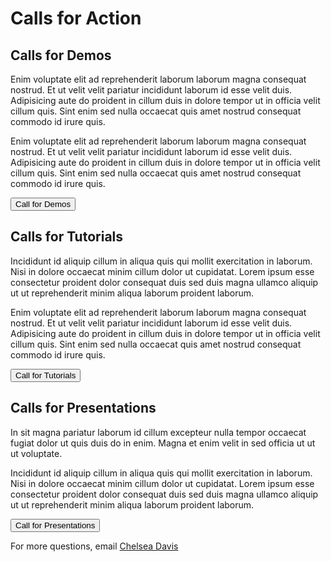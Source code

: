 # Calls for Action

## Calls for Demos
Enim voluptate elit ad reprehenderit laborum laborum magna consequat nostrud. Et ut velit velit pariatur incididunt laborum id esse velit duis. Adipisicing aute do proident in cillum duis in dolore tempor ut in officia velit cillum quis. Sint enim sed nulla occaecat quis amet nostrud consequat commodo id irure quis.

Enim voluptate elit ad reprehenderit laborum laborum magna consequat nostrud. Et ut velit velit pariatur incididunt laborum id esse velit duis. Adipisicing aute do proident in cillum duis in dolore tempor ut in officia velit cillum quis. Sint enim sed nulla occaecat quis amet nostrud consequat commodo id irure quis.

<button linkTo="https://renci.org/" center="true">Call for Demos</button>

## Calls for Tutorials
Incididunt id aliquip cillum in aliqua quis qui mollit exercitation in laborum. Nisi in dolore occaecat minim cillum dolor ut cupidatat. Lorem ipsum esse consectetur proident dolor consequat duis sed duis magna ullamco aliquip ut ut reprehenderit minim aliqua laborum proident laborum. 

Enim voluptate elit ad reprehenderit laborum laborum magna consequat nostrud. Et ut velit velit pariatur incididunt laborum id esse velit duis. Adipisicing aute do proident in cillum duis in dolore tempor ut in officia velit cillum quis. Sint enim sed nulla occaecat quis amet nostrud consequat commodo id irure quis.

<button linkTo="https://renci.org/" center="true">Call for Tutorials</button>


## Calls for Presentations
In sit magna pariatur laborum id cillum excepteur nulla tempor occaecat fugiat dolor ut quis duis do in enim. Magna et enim velit in sed officia ut ut ut voluptate.

Incididunt id aliquip cillum in aliqua quis qui mollit exercitation in laborum. Nisi in dolore occaecat minim cillum dolor ut cupidatat. Lorem ipsum esse consectetur proident dolor consequat duis sed duis magna ullamco aliquip ut ut reprehenderit minim aliqua laborum proident laborum. 

<button linkTo="https://renci.org/" center="true">Call for Presentations</button>

For more questions, email [Chelsea Davis](mailto:cdavis@renci.org)
